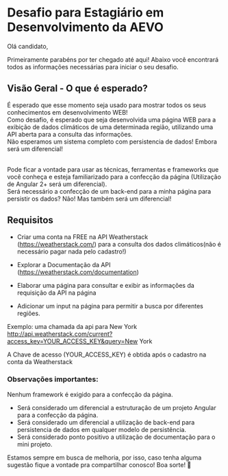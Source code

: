 # Desafio para Estagiário em Desenvolvimento da AEVO

Olá candidato,

Primeiramente parabéns por ter chegado até aqui!  Abaixo você encontrará todos as informações necessárias para iniciar o seu desafio.

## Visão Geral - O que é esperado?
É esperado que esse momento seja usado para mostrar todos os seus conhecimentos em desenvolvimento WEB! <br>
Como desafio, é esperado que seja desenvolvida uma página WEB  para a exibição de dados climáticos de uma determinada região, utilizando uma API aberta para a consulta das informações. <br>
Não esperamos um sistema completo com persistencia de dados! Embora será um diferencial! <br><br>

Pode ficar a vontade para usar as técnicas, ferramentas e frameworks que você conheça e esteja familiarizado para a confecção da página (Utilização de Angular 2+ será um diferencial).<br>
Será necessário a confecção de um back-end para a minha página para persistir os dados? Não! Mas também será um diferencial! <br>

## Requisitos
- Criar uma conta na FREE na API Weatherstack (https://weatherstack.com/) para a consulta dos dados climáticos(não é necessário pagar nada pelo cadastro!)

- Explorar a Documentação da API (https://weatherstack.com/documentation)

- Elaborar uma página para consultar e exibir as informações da requisição da API na página

- Adicionar um input na página para permitir a busca por diferentes regiões.<br>

Exemplo: uma chamada da api para New York 
http://api.weatherstack.com/current?access_key=YOUR_ACCESS_KEY&query=New York

A Chave de acesso (YOUR_ACCESS_KEY) é obtida após o cadastro na conta da Weatherstack

### Observações importantes:
Nenhum framework é exigido para a confecção da página.<br>

- Será considerado um diferencial a estruturação de um projeto Angular para a confecção da página.<br>
- Será considerado um diferencial a utilização de back-end para persistencia de dados em qualquer modelo de persistência.<br>
- Será considerado ponto positivo a utilização de documentação para o mini projeto.<br>

Estamos sempre em busca de melhoria, por isso, caso tenha alguma sugestão fique a vontade pra compartilhar conosco! Boa sorte! 💛
